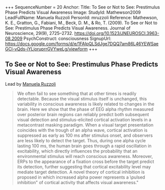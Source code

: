 +++
SequenceNumber =  20
Anchor: 
Title: To See or Not to See: Prestimulus Phase Predicts Visual Awareness
Image: 
StudyId: Mathewson2009
LeadFullName: Manuela Ruzzoli
PersonId: mruzzoli
Reference: Mathewson, K. E., Gratton, G., Fabiani, M., Beck, D. M., & Ro, T. (2009). To See or Not to See: Prestimulus Phase Predicts Visual Awareness. Journal of Neuroscience, 29(9), 2725–2732. https://doi.org/10.1523/JNEUROSCI.3963-08.2009
PsychConstruct: consciousness
SignupUrl: https://docs.google.com/forms/d/e/1FAIpQLSdJge7DQQ7am86L46YEWSaeGCl-vQds-iYLjoruprrGVYweLg/viewform
+++


## <a name="Mathewson2009"> To See or Not to See: Prestimulus Phase Predicts Visual Awareness


Lead by [Manuela Ruzzoli](/people/#mruzzoli)


> We often fail to see something that at other times is readily detectable. Because the visual stimulus itself is unchanged, this variability in conscious awareness is likely related to changes in the brain. Here we show that the phase of EEG alpha rhythm measured over posterior brain regions can reliably predict both subsequent visual detection and stimulus-elicited cortical activation levels in a metacontrast masking paradigm. When a visual target presentation coincides with the trough of an alpha wave, cortical activation is suppressed as early as 100 ms after stimulus onset, and observers are less likely to detect the target. Thus, during one alpha cycle lasting 100 ms, the human brain goes through a rapid oscillation in excitability, which directly influences the probability that an environmental stimulus will reach conscious awareness. Moreover, ERPs to the appearance of a fixation cross before the target predict its detection, further suggesting that cortical excitability level may mediate target detection. A novel theory of cortical inhibition is proposed in which increased alpha power represents a \pulsed inhibition\" of cortical activity that affects visual awareness."